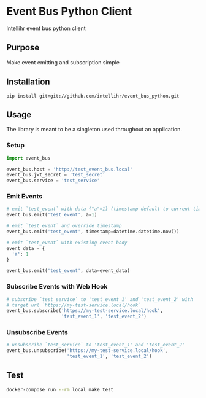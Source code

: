 # Event Bus Python Client

Intellihr event bus python client


## Purpose
Make event emitting and subscription simple


## Installation
`pip install git+git://github.com/intellihr/event_bus_python.git`


## Usage
The library is meant to be a singleton used throughout an application.


### Setup

```python
import event_bus

event_bus.host = 'http://test_event_bus.local'
event_bus.jwt_secret = 'test_secret'
event_bus.service = 'test_service'
```


### Emit Events

```python
# emit `test_event` with data {"a"=1} (timestamp default to current time)
event_bus.emit('test_event', a=1)

# emit `test_event` and override timestamp
event_bus.emit('test_event', timestamp=datetime.datetime.now())

# emit `test_event` with existing event body
event_data = {
  'a': 1
}

event_bus.emit('test_event', data=event_data)
```


### Subscribe Events with Web Hook

```python
# subscribe `test_service` to 'test_event_1' and 'test_event_2' with
# target url `https://my-test-service.local/hook`
event_bus.subscribe('https://my-test-service.local/hook',
                    'test_event_1', 'test_event_2')
```

### Unsubscribe Events

```python
# unsubscribe `test_service` to 'test_event_1' and 'test_event_2'
event_bus.unsubscribe('https://my-test-service.local/hook',
                      'test_event_1', 'test_event_2')
```


## Test

```sh
docker-compose run --rm local make test
```
